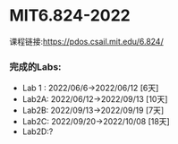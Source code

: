 # MIT6.824-2022
课程链接:https://pdos.csail.mit.edu/6.824/ <br>

### 完成的Labs: <br>
* Lab 1 : 2022/06/6->2022/06/12 [6天]
* Lab2A: 2022/06/12->2022/09/13 [10天]
* Lab2B: 2022/09/13->2022/09/19 [7天]
* Lab2C: 2022/09/20->2022/10/08 [18天]
* Lab2D:?